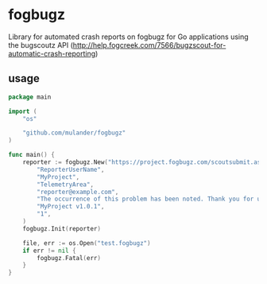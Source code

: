 fogbugz
=======

Library for automated crash reports on fogbugz for Go applications using the bugscoutz API (http://help.fogcreek.com/7566/bugzscout-for-automatic-crash-reporting)

usage
-----

```go
package main

import (
	"os"

	"github.com/mulander/fogbugz"
)

func main() {
	reporter := fogbugz.New("https://project.fogbugz.com/scoutsubmit.asp",
		"ReporterUserName",
		"MyProject",
		"TelemetryArea",
		"reporter@example.com",
		"The occurrence of this problem has been noted. Thank you for using MyProject!",
		"MyProject v1.0.1",
		"1",
	)
	fogbugz.Init(reporter)

	file, err := os.Open("test.fogbugz")
	if err != nil {
		fogbugz.Fatal(err)
	}
}

```
